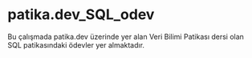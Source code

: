 # patika.dev_SQL_odev

Bu çalışmada patika.dev üzerinde yer alan Veri Bilimi Patikası dersi olan <br>
SQL patikasındaki ödevler yer almaktadır.
